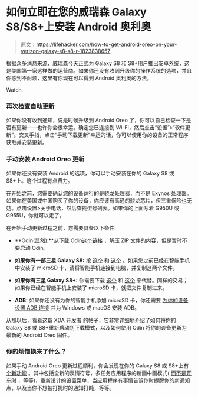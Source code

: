 # 如何立即在您的威瑞森 Galaxy S8/S8+上安装 Android 奥利奥

> 原文：<https://lifehacker.com/how-to-get-android-oreo-on-your-verizon-galaxy-s8-s8-r-1823838657>

根据众多消息来源，威瑞森今天正式为 Galaxy S8 和 S8+用户推出安卓系统，这是美国第一家这样做的运营商。如果你还没有收到升级你的操作系统的选项，并且你感到不耐烦，这里有你现在可以得到 Android 奥利奥的方法。

Watch

### 再次检查自动更新

如果你没有收到通知，说是时候升级到 Android Oreo 了，你可以自己检查一下是否有更新——也许你会很幸运。确定您已连接到 Wi-Fi，然后点击“设置”>“软件更新”。交叉手指，点击“手动下载更新”幸运的话，你可以使用你的设备的正常程序获取并安装更新。

### 手动安装 Android Oreo 更新

如果你还没有安装 Android 的选项，你可以手动安装在你的 Galaxy S8 或 S8+上。这个过程有点费力。

在开始之前，您需要确认您的设备运行的是骁龙处理器，而不是 Exynos 处理器。如果你在美国或中国购买了你的设备，你应该有高通的骁龙芯片，但三重保险也无妨。点击设置>关于电话，然后查找型号列表。如果你的上面写着 G950U 或 G955U，你就可以走了。

在开始手动更新过程之前，您需要具备以下条件:

*   **Odin(显然):**从下载 Odin[这个链接](https://forum.xda-developers.com/attachment.php?attachmentid=4431749&d=1519672710) ，解压 ZIP 文件的内容，但是暂时不要启动 Odin。

*   **如果你有一部三星 Galaxy S8:** 抢 [这个](https://updato.com/firmware-archive-select-model?record=1F5A6CA8243411E89F15FA163EE8F90B) 和 [这个](https://samsung.firmware.science/download?url=48927/1488/SS-G950USQS2BRB1-to-U2CRB9-UP) 。如果您之前已经在智能手机中安装了 microSD 卡，请将智能手机连接到电脑，并复制这两个文件。

*   **如果你有三星 Galaxy S8+:** 你需要下载 [这个](https://updato.com/firmware-archive-select-model?record=4AABCE55243D11E89F15FA163EE8F90B) 和 [这个](https://samsung.firmware.science/download?url=48926/1488/SS-G955USQS2BRB1-to-U2CRB9-UP) 来代替。同样的交易；如果你已经在智能手机上安装了 microSD 卡，就把文件复制过来。

*   **ADB:** 如果你还没有为你的智能手机添加 microSD 卡，你还需要 [为你的设备设置 ADB 连接](https://www.xda-developers.com/install-adb-windows-macos-linux/) 并为 Windows 或 macOS 安装 ADB。

从那以后，看看这篇 XDA 开发者 的帖子，它非常详细地介绍了如何将你的 Galaxy S8 或 S8+重新启动到下载模式，以及如何使用 Odin 将你的设备更新为最新的 Android Oreo 固件。

### 你的烦恼换来了什么？

如果手动 Android Oreo 更新过程顺利，你会发现在你的 Galaxy S8 或 S8+上有 [个新功能](https://fieldguide.gizmodo.com/11-things-you-can-do-in-android-oreo-that-you-couldnt-b-1798337832) 。其中包括全新的表情符号，多任务应用程序的新画中画模式( [而不是开车时](https://lifehacker.com/if-you-get-an-unjust-ticket-for-using-your-mobile-devic-5899475) ，等等)，重新设计的设置菜单，当应用程序有事情告诉你时提醒你的新通知点，以及当你不想被打扰时的通知打盹，等等。